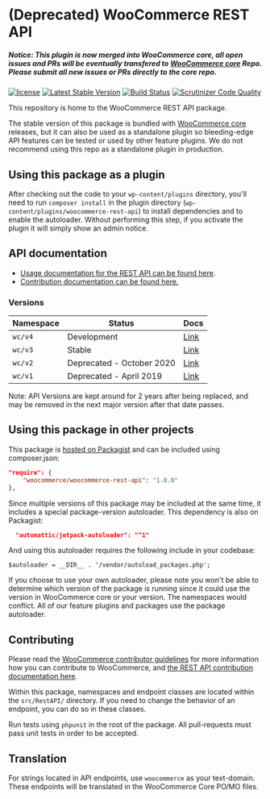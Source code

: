 (Deprecated) WooCommerce REST API
===

##### Notice: This plugin is now merged into WooCommerce  core, all open issues and PRs will be eventually transfered to [WooCommerce core](https://github.com/woocommerce/woocommerce) Repo. Please submit all new issues or PRs directly to the core repo.


<a href="https://packagist.org/packages/woocommerce/woocommerce-rest-api"><img src="https://poser.pugx.org/woocommerce/woocommerce-rest-api/license" alt="license"></a> 
<a href="https://packagist.org/packages/woocommerce/woocommerce-rest-api"><img src="https://poser.pugx.org/woocommerce/woocommerce-rest-api/v/stable" alt="Latest Stable Version"></a>
<a href="https://travis-ci.org/woocommerce/woocommerce-rest-api/"><img src="https://travis-ci.org/woocommerce/woocommerce-rest-api.svg?branch=master" alt="Build Status"></a>
<a href="https://scrutinizer-ci.com/g/woocommerce/woocommerce-rest-api/?branch=master"><img src="https://scrutinizer-ci.com/g/woocommerce/woocommerce-rest-api/badges/quality-score.png?b=master" alt="Scrutinizer Code Quality"></a>

This repository is home to the WooCommerce REST API package.

The stable version of this package is bundled with [WooCommerce core](https://github.com/woocommerce/woocommerce)  releases, but it can also be used as a standalone plugin so bleeding-edge API features can be tested or used by other feature plugins. We do not recommend using this repo as a standalone plugin in production.

## Using this package as a plugin

After checking out the code to your `wp-content/plugins` directory, you'll need to run `composer install` in the plugin directory (`wp-content/plugins/woocommerce-rest-api`) to install dependencies and to enable the autoloader. Without performing this step, if you activate the plugin it will simply show an admin notice.

## API documentation

- [Usage documentation for the REST API can be found here](https://github.com/woocommerce/woocommerce/wiki/Getting-started-with-the-REST-API).
- [Contribution documentation can be found here.](https://github.com/woocommerce/woocommerce/wiki/Contributing-to-the-WooCommerce-REST-API)

### Versions

| Namespace | Status | Docs |
| -------- | -------- | -------- |
| `wc/v4`     | Development     | [Link](https://woocommerce.github.io/woocommerce-rest-api-docs/)     |
| `wc/v3`     | Stable     | [Link](https://woocommerce.github.io/woocommerce-rest-api-docs/)     |
| `wc/v2`     | Deprecated - October 2020     | [Link](https://woocommerce.github.io/woocommerce-rest-api-docs/wp-api-v2.html)     |
| `wc/v1`     | Deprecated - April 2019     | [Link](https://woocommerce.github.io/woocommerce-rest-api-docs/wp-api-v1.html)     |

Note: API Versions are kept around for 2 years after being replaced, and may be removed in the next major version after that date passes.

## Using this package in other projects

This package is [hosted on Packagist](https://packagist.org/packages/woocommerce/woocommerce-rest-api) and can be included using composer.json:

```json
"require": {
    "woocommerce/woocommerce-rest-api": "1.0.0"
},
```

Since multiple versions of this package may be included at the same time, it includes a special package-version autoloader. This dependency is also on Packagist:

```json
  "automattic/jetpack-autoloader": "^1"
```

And using this autoloader requires the following include in your codebase:

```
$autoloader = __DIR__ . '/vendor/autoload_packages.php';
```

If you choose to use your own autoloader, please note you won't be able to determine which version of the package is running since it could use the version in WooCommerce core or your version. The namespaces would conflict. All of our feature plugins and packages use the package autoloader.

## Contributing

Please read the [WooCommerce contributor guidelines](https://github.com/woocommerce/woocommerce/blob/master/.github/CONTRIBUTING.md) for more information how you can contribute to WooCommerce, and [the REST API contribution documentation here](https://github.com/woocommerce/woocommerce/wiki/Contributing-to-the-WooCommerce-REST-API).

Within this package, namespaces and endpoint classes are located within the `src/RestAPI/` directory. If you need to change the behavior of an endpoint, you can do so in these classes.

Run tests using `phpunit` in the root of the package. All pull-requests must pass unit tests in order to be accepted.

## Translation

For strings located in API endpoints, use `woocommerce` as your text-domain. These endpoints will be translated in the WooCommerce Core PO/MO files.
